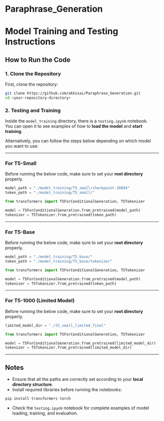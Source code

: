 # Paraphrase_Generation
# Model Training and Testing Instructions

## How to Run the Code

### 1. Clone the Repository
First, clone the repository:

```bash
git clone https://github.com/akkisai/Paraphrase_Generation.git
cd <your-repository-directory>
```

### 2. Testing and Training

Inside the `model_training` directory, there is a `testing.ipynb` notebook.  
You can open it to see examples of how to **load the model** and **start training**.

Alternatively, you can follow the steps below depending on which model you want to use:

---

### For **T5-Small**

Before running the below code, make sure to set your **root directory** properly.

```python
model_path = "./model_training/T5_small/checkpoint-30894"
token_path = "./model_training/T5_small/"

from transformers import T5ForConditionalGeneration, T5Tokenizer

model = T5ForConditionalGeneration.from_pretrained(model_path)
tokenizer = T5Tokenizer.from_pretrained(token_path)
```

---

### For **T5-Base**

Before running the below code, make sure to set your **root directory** properly.

```python
model_path = "./model_training/T5_base/"
token_path = "./model_training/T5_base/tokenizer"

from transformers import T5ForConditionalGeneration, T5Tokenizer

model = T5ForConditionalGeneration.from_pretrained(model_path)
tokenizer = T5Tokenizer.from_pretrained(token_path)
```

---

### For **T5-1000 (Limited Model)**

Before running the below code, make sure to set your **root directory** properly.

```python
limited_model_dir = "./t5_small_limited_final"

from transformers import T5ForConditionalGeneration, T5Tokenizer

model = T5ForConditionalGeneration.from_pretrained(limited_model_dir)
tokenizer = T5Tokenizer.from_pretrained(limited_model_dir)
```

---

## Notes
- Ensure that all the paths are correctly set according to your **local directory structure**.
- Install required libraries before running the notebooks:

```bash
pip install transformers torch
```

- Check the `testing.ipynb` notebook for complete examples of model loading, training, and evaluation.
